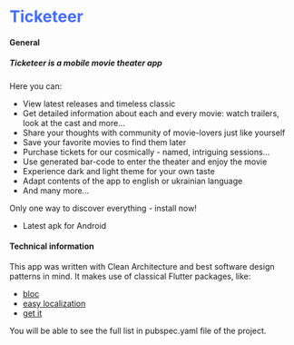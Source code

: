 <h1 style="color: #446DFF;">Ticketeer</h1>

#### General
##### Ticketeer is a mobile movie theater app
Here you can:
- View latest releases and timeless classic
- Get detailed information about each and every movie: watch trailers, look at the cast and more...
- Share your thoughts with community of movie-lovers just like yourself
- Save your favorite movies to find them later
- Purchase tickets for our cosmically - named, intriguing sessions...
- Use generated bar-code to enter the theater and enjoy the movie
- Experience dark and light theme for your own taste
- Adapt contents of the app to english or ukrainian language
- And many more...

Only one way to discover everything - install now!
- Latest apk for Android

#### Technical information

This app was written with Clean Architecture and best software design patterns in mind. It makes use of classical Flutter packages, like:
- [bloc](https://pub.dev/packages/flutter_bloc)
- [easy localization](https://pub.dev/packages/easy_localization)
- [get it](https://pub.dev/packages/get_it)

You will be able to see the full list in pubspec.yaml file of the project.

<!-- 
<div class="image-list" style="overflow-x: auto; white-space: nowrap;">
  <img src=".showcase/image_1.jpg" alt="Image 1" style="max-width: 150px; max-height:300px">
  <img src=".showcase/image_2.jpg" alt="Image 2"  style="max-width: 150px; max-height:300px">
  <img src=".showcase/image_3.jpg" alt="Image 3"  style="max-width: 150px; max-height:300px">
  <img src=".showcase/image_4.jpg" alt="Image 4"  style="max-width: 150px; max-height:300px">
  <img src=".showcase/image_5.jpg" alt="Image 5"  style="max-width: 150px; max-height:300px">
  <img src=".showcase/image_6.jpg" alt="Image 6"  style="max-width: 150px; max-height:300px">
  <img src=".showcase/image_7.jpg" alt="Image 7"  style="max-width: 150px; max-height:300px">
  <img src=".showcase/image_8.jpg" alt="Image 8"  style="max-width: 150px; max-height:300px">
  <img src=".showcase/image_9.jpg" alt="Image 9"  style="max-width: 150px; max-height:300px">
</div> -->


